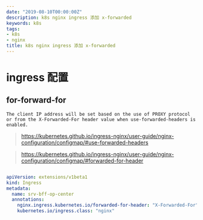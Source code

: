 ```yaml
---
date: "2019-08-10T00:00:00Z"
description: k8s nginx ingress 添加 x-forwarded
keywords: k8s
tags:
- k8s
- nginx
title: k8s nginx ingress 添加 x-forwarded
---
```



# ingress 配置

## for-forward-for

```
The client IP address will be set based on the use of PROXY protocol or from the X-Forwarded-For header value when use-forwarded-headers is enabled.
```

> https://kubernetes.github.io/ingress-nginx/user-guide/nginx-configuration/configmap/#use-forwarded-headers

> https://kubernetes.github.io/ingress-nginx/user-guide/nginx-configuration/configmap/#forwarded-for-header

```yaml

apiVersion: extensions/v1beta1
kind: Ingress
metadata:
  name: srv-bff-op-center
  annotations:
    nginx.ingress.kubernetes.io/forwarded-for-header: "X-Forwarded-For"
    kubernetes.io/ingress.class: "nginx"
```
